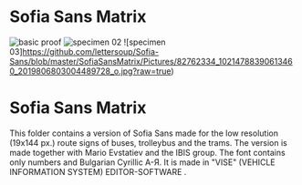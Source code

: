 # Sofia Sans Matrix
![basic proof](https://github.com/lettersoup/Sofia-Sans/blob/master/SofiaSansMatrix/Pictures/SofiaSansMatrixV2.jpg?raw=true)
![specimen 02](https://github.com/lettersoup/Sofia-Sans/blob/master/SofiaSansMatrix/Pictures/82125350_10220791942851245_3608634975252905984_o.jpg?raw=true)
![specimen 03]https://github.com/lettersoup/Sofia-Sans/blob/master/SofiaSansMatrix/Pictures/82762334_10214788390613460_2019806803004489728_o.jpg?raw=true)

# Sofia Sans Matrix

This folder contains a version of Sofia Sans made for the low resolution (19x144 px.) route signs of buses, trolleybus and the trams. 
The version is made together with Mario Evstatiev and the IBIS group. The font contains only numbers and Bulgarian Cyrillic А-Я. It is made in "VISE" (VEHICLE INFORMATION SYSTEM) EDITOR-SOFTWARE .


